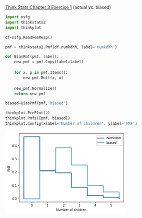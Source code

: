 [Think Stats Chapter 3 Exercise 1](http://greenteapress.com/thinkstats2/html/thinkstats2004.html#toc31) (actual vs. biased)

```python
import nsfg
import thinkstats2
import thinkplot
```

```python
df=nsfg.ReadFemResp()
```

```python
pmf = thinkstats2.Pmf(df.numkdhh, label='numkdhh')
```

```python
def BiasPmf(pmf, label):
    new_pmf = pmf.Copy(label=label)

    for x, p in pmf.Items():
        new_pmf.Mult(x, x)
        
    new_pmf.Normalize()
    return new_pmf
```

```python
biased=BiasPmf(pmf,'biased')
```

```python
thinkplot.PrePlot(2)
thinkplot.Pmfs([pmf, biased])
thinkplot.Config(xlabel='Number of children', ylabel='PMF')
```

![png](output_5_0.png)